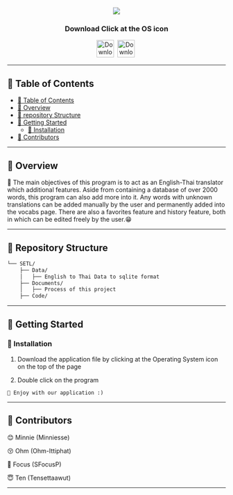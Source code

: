 <div align="center">
<h1 align="center">
<img src="https://raw.githubusercontent.com/SFocusP/SETL/main/Documents/README_assets/IMG_2569.JPG" />
<!-- <br>SETL</h1> -->
<!-- <h3>◦ HTTPStatus Exception: 401</h3> -->
<h3>Download Click at the OS icon</h3>

<p align="center">
<a href="https://drive.google.com/file/d/1K67zHpMtZsWzKJ2LoDhjHtXCwGASfJzK/view?usp=sharing"><img src="https://i.redd.it/ne6ukkej06t71.png" alt="Download" width="40" /></a>&nbsp;
<a href="https://drive.google.com/file/d/1K67zHpMtZsWzKJ2LoDhjHtXCwGASfJzK/view?usp=sharing"><img src="https://cdn-icons-png.flaticon.com/512/518/518713.png" alt="Download" width="40" /></a>&nbsp;
</div>

---

## 📖 Table of Contents
- [📖 Table of Contents](#-table-of-contents)
- [📍 Overview](#-overview)
- [📂 repository Structure](#-repository-structure)
- [🚀 Getting Started](#-getting-started)
    - [🔧 Installation](#-installation)
- [🤝 Contributors](#-contributors)

---


## 📍 Overview

🌱 The main objectives of this program is to act as an English-Thai translator which additional features. Aside from containing a database of over 2000 words, this program can also add more into it. Any words with unknown translations can be added manually by the user and permanently added into the vocabs page. There are also a favorites feature and history feature, both in which can be edited freely by the user.:grin:

---

<!-- ## 📦 Features

HTTPStatus Exception: 401

--- -->


## 📂 Repository Structure

```sh
└── SETL/
    ├── Data/
    │   ├── English to Thai Data to sqlite format
    ├── Documents/
    │   ├── Process of this project
    ├── Code/

```
---

## 🚀 Getting Started

### 🔧 Installation

1. Download the application file by clicking at the Operating System icon on the top of the page

2. Double click on the program

```
🤖 Enjoy with our application :)
```

---

## 🤝 Contributors

   😊 Minnie (Minniesse)

   😚 Ohm (Ohm-Ittiphat)

   🥹 Focus (SFocusP)

   😇 Ten (Tensettaawut)


---

